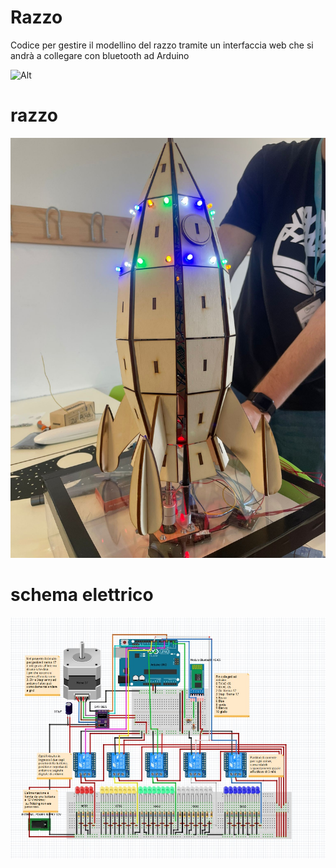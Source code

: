 # Razzo
Codice per gestire il modellino del razzo tramite un interfaccia web che si andrà a collegare con bluetooth ad Arduino 

![Alt](https://repobeats.axiom.co/api/embed/1b67c42bd20593da2d45d44e954895192871a83f.svg "Repobeats analytics image")

# razzo 
![Foto Razzo](https://github.com/Alessandro190320/Razzo/blob/master/Disegno/Razzo.jpeg)
# schema elettrico

![Schema elettrico Razzo ](https://github.com/Alessandro190320/Razzo/blob/master/Arduino/Schema%20Elettrico%20Razzo.jpeg)